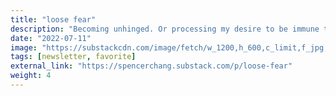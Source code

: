```yaml
---
title: "loose fear"
description: "Becoming unhinged. Or processing my desire to be immune to fear. Or an anthology of my worries, Plus some life updates"
date: "2022-07-11"
image: "https://substackcdn.com/image/fetch/w_1200,h_600,c_limit,f_jpg,q_auto:good,fl_progressive:steep/https%3A%2F%2Fbucketeer-e05bbc84-baa3-437e-9518-adb32be77984.s3.amazonaws.com%2Fpublic%2Fimages%2Fac1fb79b-9d7d-461f-8e12-12e40e0ff6b9_5346x3528.png"
tags: [newsletter, favorite]
external_link: "https://spencerchang.substack.com/p/loose-fear"
weight: 4
---
```

